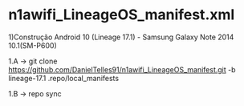 # n1awifi_LineageOS_manifest.xml
1)Construção Android 10 (Lineage 17.1) - Samsung Galaxy Note 2014 10.1(SM-P600)

1.A -> git clone https://github.com/DanielTelles91/n1awifi_LineageOS_manifest.git -b lineage-17.1 .repo/local_manifests

1.B -> repo sync


